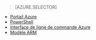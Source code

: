 > [AZURE.SELECTOR]
- [Portail Azure](../articles/virtual-network/virtual-networks-create-vnet-arm-pportal.md)
- [PowerShell](../articles/virtual-network/virtual-networks-create-vnet-arm-ps.md)
- [Interface de ligne de commande Azure](../articles/virtual-network/virtual-networks-create-vnet-arm-cli.md)
- [Modèle ARM](../articles/virtual-network/virtual-networks-create-vnet-arm-template-click.md)

<!---HONumber=AcomDC_0323_2016-->